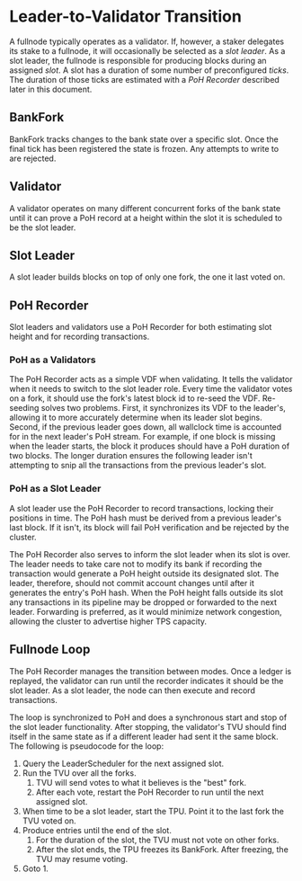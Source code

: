 # Leader-to-Validator Transition

A fullnode typically operates as a validator. If, however, a staker delegates
its stake to a fullnode, it will occasionally be selected as a *slot leader*.
As a slot leader, the fullnode is responsible for producing blocks during an
assigned *slot*. A slot has a duration of some number of preconfigured *ticks*.
The duration of those ticks are estimated with a *PoH Recorder* described later
in this document.

## BankFork

BankFork tracks changes to the bank state over a specific slot.  Once the final
tick has been registered the state is frozen. Any attempts to write to are
rejected.

## Validator

A validator operates on many different concurrent forks of the bank state until
it can prove a PoH record at a height within the slot it is scheduled to be the
slot leader.

## Slot Leader

A slot leader builds blocks on top of only one fork, the one it last voted on.

## PoH Recorder

Slot leaders and validators use a PoH Recorder for both estimating slot height
and for recording transactions.

### PoH as a Validators

The PoH Recorder acts as a simple VDF when validating. It tells the validator
when it needs to switch to the slot leader role. Every time the validator votes
on a fork, it should use the fork's latest block id to re-seed the VDF.
Re-seeding solves two problems. First, it synchronizes its VDF to the leader's,
allowing it to more accurately determine when its leader slot begins. Second,
if the previous leader goes down, all wallclock time is accounted for in the
next leader's PoH stream. For example, if one block is missing when the leader
starts, the block it produces should have a PoH duration of two blocks. The
longer duration ensures the following leader isn't attempting to snip all the
transactions from the previous leader's slot.

### PoH as a Slot Leader

A slot leader use the PoH Recorder to record transactions, locking their
positions in time. The PoH hash must be derived from a previous leader's last
block.  If it isn't, its block will fail PoH verification and be rejected by
the cluster.

The PoH Recorder also serves to inform the slot leader when its slot is over.
The leader needs to take care not to modify its bank if recording the
transaction would generate a PoH height outside its designated slot.  The
leader, therefore, should not commit account changes until after it generates
the entry's PoH hash. When the PoH height falls outside its slot any
transactions in its pipeline may be dropped or forwarded to the next leader.
Forwarding is preferred, as it would minimize network congestion, allowing the
cluster to advertise higher TPS capacity.


## Fullnode Loop

The PoH Recorder manages the transition between modes. Once a ledger is
replayed, the validator can run until the recorder indicates it should be
the slot leader. As a slot leader, the node can then execute and record
transactions.

The loop is synchronized to PoH and does a synchronous start and stop of the
slot leader functionality. After stopping, the validator's TVU should find
itself in the same state as if a different leader had sent it the same block.
The following is pseudocode for the loop:

1. Query the LeaderScheduler for the next assigned slot.
2. Run the TVU over all the forks.
   1. TVU will send votes to what it believes is the "best" fork.
   2. After each vote, restart the PoH Recorder to run until the next assigned
slot.
3. When time to be a slot leader, start the TPU. Point it to the last fork the
   TVU voted on.
4. Produce entries until the end of the slot.
   1. For the duration of the slot, the TVU must not vote on other forks.
   2. After the slot ends, the TPU freezes its BankFork. After freezing,
      the TVU may resume voting.
5. Goto 1.

